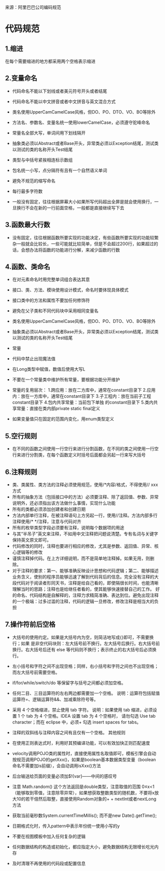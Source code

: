 来源：阿里巴巴公司编码规范

# 代码规范
## 1.缩进

在每个需要缩进的地方都采用两个空格表示缩进

## 2.变量命名

+ 代码命名不能以下划线或者美元符号开头或者结尾
+ 代码命名不能以中文拼音或者中文拼音与英文混合方式
+ 类名使用UpperCamCamelCase风格，但DO、PO、DTO、VO、BO等除外
+ 方法名、参数名、变量名统一使用lowerCamelCase，必须遵守驼峰命名
+ 常量名全部大写，单词间用下划线隔开
+ 抽象类必须以Abstract或者Base开头，异常类必须以Exception结尾，测试类以测试的类的名称开头Test结尾
+ 类型与中括号紧挨相连标示数组
+ 包名统一小写，点分隔符有且有一个自然语义单词
+ 避免不规范的缩写命名
+ 每行最多字符数

+ 一般没有固定，往往根据屏幕大小如果所写代码超出全屏是就会使用换行，一旦换行不会在新的一行前面空格，一般都是直接继续写下去

## 3.函数最大行数

+ 没有固定，往往根据函数所要实现的功能决定，有些函数所要实现的功能较繁杂一般就会比较长，一些可能就比较简单，但是不会超过200行，如果超过的话，会想办法将函数的功能进行分解，来减少函数的行数

## 4.函数、类命名

+ 在对元素命名时用完整单词组合表达其意
+ 接口、类、方法、模块使用设计模式，命名时要体现具体模式
+ 接口类中的方法和属性不要加任何修饰符
+ 避免在父子类和不同代码块中采用相同变量名
+ 类名使用UpperCamCamelCase风格，但DO、PO、DTO、VO、BO等除外
+ 抽象类必须以Abstract或者Base开头，异常类必须以Exception结尾，测试类以测试的类的名称开头Test结尾
+ 常量

+ 代码中禁止出现魔法值
+ 在Long类型中赋值，数值后使用大写L
+ 不要在一个常量类中维护所有常量，要根据功能分开维护
+ 常量的复用层次： 1.跨应用：放在二方库中，通常在constant目录下 2.应用内：放在一方库中，通常在constant目录下 3.子工程内：放在当前子工程constant目录下 4.包内共享常量：当前包下单独 的constant目录下 5.类内共享常量：直接在类内部private static final定义
+ 如果变量值只在固定的范围内变化，用enum类型定义

## 5.空行规则

+ 在不同的函数之间使用一行空行来进行分割函数，在不同的类之间使用一行空行来进行分割类，在每个函数定义时括号后面都会另起一行来写大括号

## 6.注释规则

+ 类、类属性、类方法的注释必须使用规范，使用/*内容/格式，不得使用// xxx方式
+ 所有的抽象方法（包括接口中的方法）必须要注释、除了返回值、参数、异常说明外，还必须指出该方法做什么事情，实现什么功能
+ 所有的类都必须添加创建者和创建日期
+ 方法内部单行注释，在被注释语句上方另起一行，使用//注释。方法内部多行注释使用/* */注释，注意与代码对齐
+ 所有的枚举类型字段必须要有注释，说明每个数据项的用途
+ 与其“半吊子”英文来注释，不如用中文注释把问题说清楚。专有名词与关键字保持英文原文即可。
+ 代码修改的同时，注释也要进行相应的修改，尤其是参数、返回值、异常、核心逻辑等的修改
+ 谨慎注释掉代码。在上方详细说明，而不是简单地注释掉。如果无用，则删除。
+ 对于注释的要求：第一、能够准确反映设计思想和代码逻辑；第二、能够描述业务含义，使别的程序员能够迅速了解到代码背后的信息。完全没有注释的大段代码对于阅读者形同天书，注释是给自己看的，即使隔很长时间，也能清晰理解当时的思路；注释也是给继任者看的，使其能够快速接替自己的工作。
好的命名、代码结构是自解释的，注释力求精简准确、表达到位。避免出现注释的一个极端：过多过滥的注释，代码的逻辑一旦修改，修改注释是相当大的负担

## 7.操作符前后空格

+ 大括号的使用约定。如果是大括号内为空，则简洁地写成{}即可，不需要换行；如果 是非空代码块则：左大括号前不换行。左大括号后换行。右大括号前换行。右大括号后还有 else 等代码则不换行；表示终止的右大括号后必须换行。
+ 左小括号和字符之间不出现空格；同样，右小括号和字符之间也不出现空格；而左大括号前需要空格。
+ if/for/while/switch/do 等保留字与括号之间都必须加空格。
+ 任何二目、三目运算符的左右两边都需要加一个空格。 说明：运算符包括赋值运算符=、逻辑运算符&&、加减乘除符号等。
+ 采用 4 个空格缩进，禁止使用 tab 字符。 说明：如果使用 tab 缩进，必须设置 1 个 tab 为 4 个空格。IDEA 设置 tab 为 4 个空格时， 请勿勾选 Use tab character；而在 eclipse 中，必须+ 勾选 insert spaces for tabs。
+ 注释的双斜线与注释内容之间有且仅有一个空格。
其他规则

+ 在使用正则表达式时，利用好其预编译功能，可以有效加快正则匹配速度
+ velocity调用POJO类的属性时，直接使用属性名取值即可，模板引擎会自动按规范调用POJO的getXxx()，如果是boolean基本数据类型变量（boolean命名不需要加is前缀），会自动调用isXxx()方法
+ 后台输送给页面的变量必须加$!{var}——中间的感叹号
+ 注意 Math.random() 这个方法返回是double类型，注意取值的范围 0≤x<1（能够取到零值，注意除零异常），如果想获取整数类型的随机数，不要将x放大10的若干倍然后取整，直接使用Random对象的+ + nextInt或者nextLong方法
+ 获取当前毫秒数System.currentTimeMillis(); 而不是new Date().getTime();
+ 日期格式化时，传入pattern中表示年份统一使用小写的y
+ 不要在视图模板中加入任何复杂的逻辑
+ 任何数据结构的构造或初始化，都应指定大小，避免数据结构无限增长吃光内存
+ 及时清理不再使用的代码段或配置信息